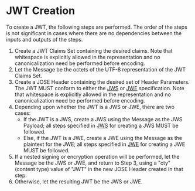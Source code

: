 [JWS]: https://www.rfc-editor.org/rfc/rfc7519.html#ref-JWS
[JWE]: https://www.rfc-editor.org/rfc/rfc7519.html#ref-JWE
# JWT Creation

To create a JWT, the following steps are performed. The order of the steps is not significant in cases where there are no dependencies between the inputs and outputs of the steps.

1. Create a JWT Claims Set containing the desired claims. Note that whitespace is explicitly allowed in the representation and no canonicalization need be performed before encoding.
2. Let the Message be the octets of the UTF-8 representation of the JWT Claims Set.
3. Create a JOSE Header containing the desired set of Header Parameters. The JWT MUST conform to either the [JWS] or [JWE] specification. Note that whitespace is explicitly allowed in the representation and no canonicalization need be performed before encoding.
4. Depending upon whether the JWT is a JWS or JWE, there are two cases:
    - If the JWT is a JWS, create a JWS using the Message as the JWS Payload; all steps specified in [JWS] for creating a JWS MUST be followed.
    - Else, if the JWT is a JWE, create a JWE using the Message as the plaintext for the JWE; all steps specified in [JWE] for creating a JWE MUST be followed.
5. If a nested signing or encryption operation will be performed, let the Message be the JWS or JWE, and return to Step 3, using a "cty" (content type) value of "JWT" in the new JOSE Header created in that step.
6. Otherwise, let the resulting JWT be the JWS or JWE.
